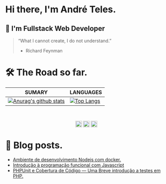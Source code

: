 # Hi there, I'm André Teles.

## 🧔 I'm Fullstack Web Developer

> “What I cannot create, I do not understand.”
> - Richard Feynman

# 🛠️ The Road so far.

| **SUMARY**                                                                                                                                              | **LANGUAGES**                                                                                                                                         |
| ------------------------------------------------------------------------------------------------------------------------------------------------------- | ----------------------------------------------------------------------------------------------------------------------------------------------------- |
| [![Anurag's github stats](https://github-readme-stats.vercel.app/api?username=apteles&show_icons=true)](https://github.com/apteles/github-readme-stats) | [![Top Langs](https://github-readme-stats.vercel.app/api/top-langs/?username=apteles&layout=compact)](https://github.com/apteles/github-readme-stats) |

<br/>
<p align="center">
<a href="https://twitter.com/andretelestp" target="blank"><img align="center" src="https://simpleicons.org/icons/twitter.svg" alt="andretelestp" height="20" width="20" /></a>
<a href="https://linkedin.com/in/andre-teles" target="blank"><img align="center" src="https://simpleicons.org/icons/linkedin.svg" alt="André Teles" height="20" width="20" /></a>
<a href="mailto:andre.telestp@gmail.com"><img align="center" src="https://simpleicons.org/icons/gmail.svg" height="20" width="20"/><a>

</p>

# 📖 Blog posts.

<!-- BLOG-POST-LIST:START -->
- [Ambiente de desenvolvimento Nodejs com docker.](https://medium.com/@apteles/ambiente-de-desenvolvimento-nodejs-com-docker-5295b49fd873?source=rss-a1bd375db343------2)
- [Introdução à programação funcional com Javascript](https://medium.com/@apteles/introdu%C3%A7%C3%A3o-%C3%A0-programa%C3%A7%C3%A3o-funcional-com-javascript-6c588ef1ef00?source=rss-a1bd375db343------2)
- [PHPUnit e Cobertura de Código — Uma Breve introdução a testes em PHP.](https://medium.com/trainingcenter/phpunit-e-cobertura-de-c%C3%B3digo-uma-breve-introdu%C3%A7%C3%A3o-a-testes-em-php-47c7ffb7b5ba?source=rss-a1bd375db343------2)
<!-- BLOG-POST-LIST:END -->

<!--
**apteles/apteles** is a ✨ _special_ ✨ repository because its `README.md` (this file) appears on your GitHub profile.

Here are some ideas to get you started:

- 🔭 I’m currently working on ...
- 🌱 I’m currently learning ...
- 👯 I’m looking to collaborate on ...
- 🤔 I’m looking for help with ...
- 💬 Ask me about ...
- 📫 How to reach me: ...
- 😄 Pronouns: ...
- ⚡ Fun fact: ...
-->
